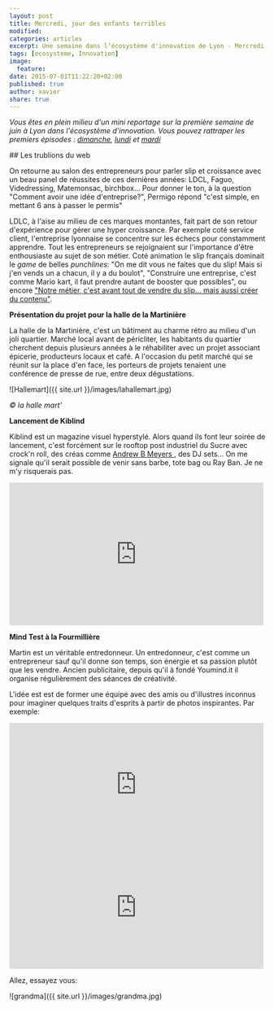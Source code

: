 ```yaml
---
layout: post
title: Mercredi, jour des enfants terribles
modified:
categories: articles
excerpt: Une semaine dans l’écosystème d'innovation de Lyon - Mercredi
tags: [ecosysteme, Innovation]
image:
  feature:
date: 2015-07-01T11:22:20+02:00
published: true
author: xavier
share: true
---
```


_Vous êtes en plein milieu d'un mini reportage sur la première semaine de juin à Lyon dans l'écosystème d'innovation. Vous pouvez rattraper les premiers épisodes : [dimanche](/articles/semaine-dans-ecosysteme-innovation-Lyon/), [lundi](/articles/semaine-ecosysteme-innovation-Lyon-Lundi/) et [mardi](/articles/semaine-ecosysteme-innovation-Lyon-mardi/)_ 

## Les trublions du web 

On retourne au salon des entrepreneurs pour parler slip et croissance avec un beau panel de réussites de ces dernières années: LDCL, Faguo, Videdressing, Matemonsac, birchbox... Pour donner le ton, à la question "Comment avoir une idée d'entreprise?", Permigo répond "c'est simple, en mettant 6 ans à passer le permis"

LDLC, à l'aise au milieu de ces marques montantes, fait part de son retour d'expérience pour gérer une hyper croissance. Par exemple coté service client, l'entreprise lyonnaise se concentre sur les échecs pour constamment apprendre. Tout les entrepreneurs se rejoignaient sur l'importance d'être enthousiaste au sujet de son métier. Coté animation le slip français dominait le _game_ de belles _punchlines_: "On me dit vous ne faites que du slip! Mais si j'en vends un a chacun, il y a du boulot", "Construire une entreprise, c'est comme Mario kart, il faut prendre autant de booster que possibles", ou encore <a href="https://twitter.com/RatioAbsurdum/status/606108285712920577">"Notre métier, c&#39;est avant tout de vendre du slip... mais aussi créer du contenu"</a>.

**Présentation du projet pour la halle de la Martinière**

La halle de la Martinière, c'est un bâtiment au charme rétro au milieu d'un joli quartier. Marché local avant de péricliter, les habitants du quartier cherchent depuis plusieurs années à le réhabiliter avec un projet associant épicerie, producteurs locaux et café. A l'occasion du petit marché qui se réunit sur la place d'en face, les porteurs de projets tenaient une conférence de presse de rue, entre deux dégustations. 

![Hallemart]({{ site.url }}/images/lahallemart.jpg)

_&copy; la halle mart'_

**Lancement de Kiblind**

Kiblind est un magazine visuel hyperstylé. Alors quand ils font leur soirée de lancement, c'est forcément sur le rooftop post industriel du Sucre avec crock'n roll, des créas comme <a href="http://www.andrewbmyers.com/">Andrew B Meyers </a>, des DJ sets... On me signale qu'il serait possible de venir sans barbe, tote bag ou Ray Ban. Je ne m'y risquerais pas.

<iframe src="https://player.vimeo.com/video/130183159" width="500" height="281" frameborder="0" webkitallowfullscreen mozallowfullscreen allowfullscreen></iframe> 

**Mind Test à la Fourmillière**

Martin est un véritable entredonneur. Un entredonneur, c'est comme un entrepreneur sauf qu'il donne son temps, son énergie et sa passion plutôt que les vendre. Ancien publicitaire, depuis qu'il à fondé Youmind.it il organise régulièrement des séances de créativité. 

L'idée est est de former une équipe avec des amis ou d'illustres inconnus pour imaginer quelques traits d'esprits à partir de photos inspirantes. Par exemple:



<iframe src="http://youmindit.net/minds/5412b2f9c6ac63764f290a74/embed/" frameborder="0" scrolling="no" allowtransparency="true" width="500" height="242"></iframe>

<iframe src="http://youmindit.net/minds/5570c59baed4dc52803879a9/embed/" frameborder="0" scrolling="no" allowtransparency="true" width="500" height="242"></iframe>

Allez, essayez vous:

![grandma]({{ site.url }}/images/grandma.jpg)
